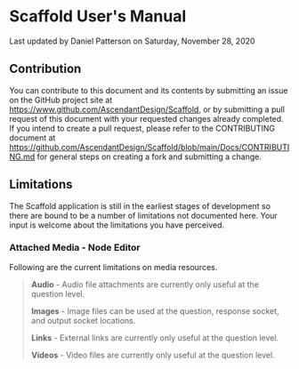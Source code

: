 Scaffold User's Manual
======================

Last updated by Daniel Patterson on Saturday, November 28, 2020

Contribution
------------

You can contribute to this document and its contents by submitting an
issue on the GitHub project site at
<https://www.github.com/AscendantDesign/Scaffold>, or by submitting a
pull request of this document with your requested changes already
completed. If you intend to create a pull request, please refer to the
CONTRIBUTING document at
<https://github.com/AscendantDesign/Scaffold/blob/main/Docs/CONTRIBUTING.md>
for general steps on creating a fork and submitting a change.

Limitations
-----------

The Scaffold application is still in the earliest stages of development
so there are bound to be a number of limitations not documented here.
Your input is welcome about the limitations you have perceived.

### Attached Media - Node Editor

Following are the current limitations on media resources.

> **Audio** - Audio file attachments are currently only useful at the
> question level.
>
> **Images** - Image files can be used at the question, response socket,
> and output socket locations.
>
> **Links** - External links are currently only useful at the question
> level.
>
> **Videos** - Video files are currently only useful at the question
> level.
